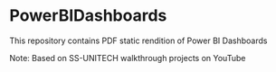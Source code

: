 # PowerBIDashboards

This repository contains PDF static rendition of Power BI Dashboards

Note: Based on SS-UNITECH walkthrough projects on YouTube
